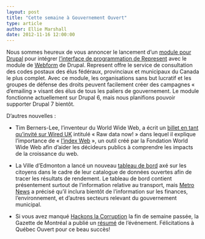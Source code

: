 ```yaml
---
layout: post
title: "Cette semaine à Gouvernement Ouvert"
type: article
author: Ellie Marshall
date: 2012-11-16 12:00:00
---
```

Nous sommes heureux de vous annoncer le lancement d’un [module pour Drupal](http://drupal.org/project/webform_represent) pour intégrer [l’interface de programmation de Represent](https://represent.opennorth.ca/) avec le module de [Webform](http://drupal.org/project/webform) de Drupal. Represent offre le service de consultation des codes postaux des élus fédéraux, provinciaux et municipaux du Canada le plus complet. Avec ce module, les organisations sans but lucratif et les groupes de défense des droits peuvent facilement créer des campagnes « d’emailing » visant des élus de tous les paliers de gouvernement. Le module fonctionne actuellement sur Drupal 6, mais nous planifions pouvoir supporter Drupal 7 bientôt.

D’autres nouvelles :

- Tim Berners-Lee, l’inventeur du World Wide Web, a écrit un [billet en tant qu’invité sur Wired UK](http://www.wired.co.uk/news/archive/2012-11/09/raw-data) intitulé « Raw data now! » dans lequel il explique l’importance de « [l’index Web](http://thewebindex.org/) », un outil créé par la Fondation World Wide Web afin d’aider les décideurs publics à comprendre les impacts de la croissance du web.

- La Ville d’Edmonton a lancé un nouveau [tableau de bord](https://data.edmonton.ca/dashboard) axé sur les citoyens dans le cadre de leur catalogue de données ouvertes afin de tracer les résultats de rendement. Le tableau de bord contient présentement surtout de l’information relative au transport, mais [Metro News](http://metronews.ca/news/edmonton/441321/city-of-edmonton-launches-open-data-catalogue-to-track-service-performance/) a précisé qu’il inclura bientôt de l’information sur les finances, l’environnement, et d’autres secteurs relevant du gouvernement municipal.

- Si vous avez manqué [Hackons la Corruption](http://quebecouvert.org/events/hackonslacorruption/) la fin de semaine passée, la Gazette de Montréal a publié un [résumé](http://blogs.montrealgazette.com/2012/11/12/anti-corruption-hackathon-an-overview/) de l’événement. Félicitations à Québec Ouvert pour ce beau succès!